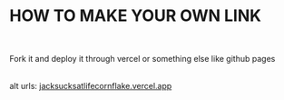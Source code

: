 <h1>HOW TO MAKE YOUR OWN LINK</h1>
<br> <p>Fork it and deploy it through vercel or something else like github pages</p>
<br> alt urls: <a href="jacksucksatlifecornflake.vercel.app">jacksucksatlifecornflake.vercel.app</a>
